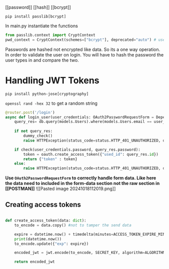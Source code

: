 [[password]] [[hash]] [[bcrypt]]

`pip install passlib[bcrypt]`


In main.py instantiate the functions
```python
from passlib.context import CryptContext
pwd_context = CryptContext(schemes=["bcrypt"], deprecated="auto") # use bcrypt encrption
```

Passwords are hashed not encrypted like data. So its a one way operation. In order to validate the user on login. You will have to hash the password the user types in and compare the two.


# Handling JWT Tokens

`pip install python-jose[cryptography]`

`openssl rand -hex 32` to get a random string

```python
@router.post('/login')
async def login_user(user_credentials: OAuth2PasswordRequestForm = Depends(), db: Session = Depends(get_db)):
    query_res= db.query(models.Users).where(models.Users.email == user_credentials.username).first()
    
    if not query_res:
        dummy_check()
        raise HTTPException(status_code=status.HTTP_401_UNAUTHORIZED, detail="Invalid Credentials")

    if check(user_credentials.password, query_res.password):
        token = oauth.create_access_token({"used_id": query_res.id})
        return {"token" : token}
    else:
        raise HTTPException(status_code=status.HTTP_401_UNAUTHORIZED, detail="Wrong Password")

```

**Use `OAuth2PasswordRequestForm` to correctly handle form data. Like here the data need to included in the form-data section not the raw section in [[POSTMAN]]**
![[Pasted image 20241018112019.png]]

## Creating access tokens

```python

def create_access_token(data: dict):
    to_encode = data.copy() #not to tamper the send data

    expire = datetime.now() + timedelta(minutes=ACCESS_TOKEN_EXPIRE_MINUTES)
    print(datetime.now())
    to_encode.update({"exp": expire})

    encoded_jwt = jwt.encode(to_encode, SECRET_KEY, algorithm=ALGORITHM)

    return encoded_jwt
```

 